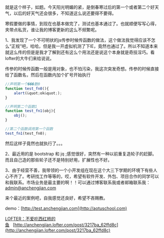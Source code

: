 就是这个样子，如题。今天阳光明媚的紧，是倒春寒过后的第一个或者第二个好天气，以后的好天气还会很多，不知道这么说还要得不要得。

寒假要做的事情，到现在也基本做完了，测试也基本通过了。也就顺便写写心得，夹带点私货，谁让我的博客更新的这么不频繁呢。

1、我发现了一个不可明状的js传参时候传函数的做法，这个做法我觉得应该不怎么“正规”吧，哈哈，但是我一开虚拟机测了下IE，竟然也通过了。所以不知道本来就这么传的但是是我才了解到还有这么个用法还是说这个本身就是奇技淫巧。看lofter的大牛们来给说说。

传参的时候传函数一般是用对象，也不怕污染，我这次突发奇想。传参的时候直接给了函数名，然后在函数内加个扩号开始执行
```JavaScript
//声明第一个���数0
function test_fn0(){
    alert(&quot;ok&quot;);
}

//声明第二个函数1
function test_fn1(obj){
    obj();
}

//第二个函数调用第一个函数
test_fn1(test_fn0); 
```

然后这样子竟然也就执行了。。。

2、最近用的是 bootstrap 和 jq ;感觉很好，突然有一种以前重复造轮子的赶脚。而且自己造的那些轮子还不是特别好用，扩展性也不好。

3、由于经营不善，我带领的一个小开发组在现在这个大三下学期的环境下有些人心不齐了。考研找工作等等的，哎，希望有软件开发、外包、项目合作的同学可以和我联系。市场业务是最主要的啊！！可以通过博客联系我或者邮箱联系我：admin@anchengjian.com

来个最近的案例吧，自我感觉还良好，希望不吝赐教。

demo：[http://test.anchengjian.com](http://aotuschool.com)

[LOFTER：不爱吃西红柿的鱼](http://anchengjian.lofter.com)&nbsp;&nbsp;&nbsp;[http://anchengjian.lofter.com/post/3217ba_62ffd8c](http://anchengjian.lofter.com/post/3217ba_62ffd8c)